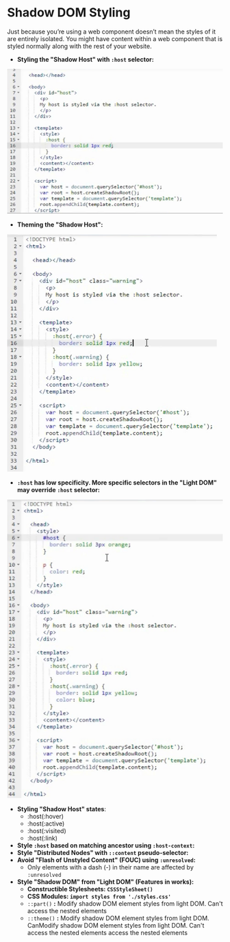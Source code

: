 # Shadow DOM Styling

Just because you’re using a web component doesn’t mean the styles of it are entirely isolated. You might have content within a web component that is styled normally along with the rest of your website.

* **Styling the "Shadow Host" with `:host` selector:**

![Styling the Shadow Host with :host selector](../.gitbook/assets/image%20%2845%29.png)

* **Theming the "Shadow Host":**

![Theming the Shadow Host](../.gitbook/assets/image%20%289%29.png)

* **`:host` has low specificity. More specific selectors in the "Light DOM" may override `:host` selector:**

![&quot;:host&quot; has low specificity](../.gitbook/assets/image%20%2814%29.png)

* **Styling "Shadow Host" states**:
  * :host\(:hover\)
  * :host\(:active\)
  * :host\(:visited\)
  * :host\(:link\)
* **Style `:host` based on matching ancestor using `:host-context`:**
* **Style "Distributed Nodes" with `::content` pseudo-selector:**
* **Avoid "Flash of Unstyled Content" \(FOUC\) using `:unresolved`:**
  * Only elements with a dash \(-\) in their name are affected by `:unresolved`
* **Style "Shadow DOM" from "Light DOM" \(Features in works\):**
  * **Constructible Stylesheets: `CSSStyleSheet()`**
  * **CSS Modules: `import styles from './styles.css'`**
  * `::part()` **:** Modify shadow DOM element styles from light DOM. Can't access the nested elements
  * `::theme()` **:** Modify shadow DOM element styles from light DOM. CanModify shadow DOM element styles from light DOM. Can't access the nested elements access the nested elements

